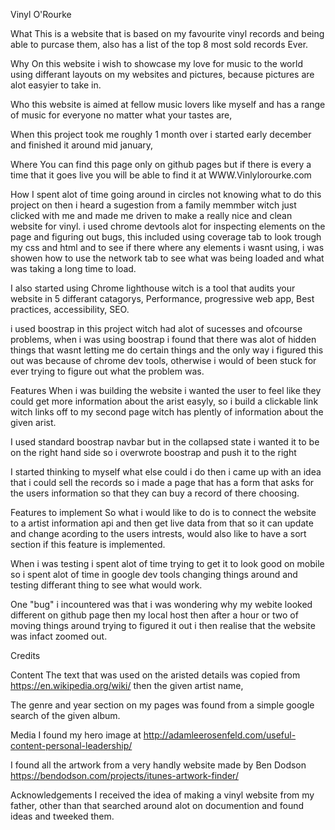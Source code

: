 Vinyl O'Rourke

What
This is a website that is based on my favourite vinyl records and being able to purcase them,
also has a list of the top 8 most sold records Ever.



Why
On this website i wish to showcase my love for music to the world using differant layouts on my websites and pictures,
because pictures are alot easyier to take in.

Who
this website is aimed at fellow music lovers like myself and has a range of music for everyone no matter what your tastes are,

When
this project took me roughly 1 month over i started early december and finished it around mid january,

Where
You can find this page only on github pages but if there is every a time that it goes live you will be able to find it at WWW.Vinlylorourke.com

How
I spent alot of time going around in circles not knowing what to do this project on then i heard a sugestion from a family memmber witch just clicked with me and made me driven to make a really nice and clean website for vinyl.
i used chrome devtools alot for inspecting elements on the page and figuring out bugs,
this included using coverage tab to look trough my css and html and to see if there where any elements i wasnt using,
i was showen how to use the network tab to see what was being loaded and what was taking a long time to load.

I also started using Chrome lighthouse witch is a tool that audits your website in 5 differant catagorys,
Performance, progressive web app, Best practices, accessibility, SEO.

i used boostrap in this project witch had alot of sucesses and ofcourse problems,
when i was using boostrap i found that there was alot of hidden things that wasnt letting me do certain things and the only way i figured this out was because of chrome dev tools,
otherwise i would of been stuck for ever trying to figure out what the problem was.



Features
When i was building the website i wanted the user to feel like they could get more information about the arist easyly,
so i build a clickable link witch links off to my second page witch has plently of information about the given arist.

I used standard boostrap navbar but in the collapsed state i wanted it to be on the right hand side so i overwrote boostrap and push it to the right


I started thinking to myself what else could i do then i came up with an idea that i could sell the records so i made a page that has a form that asks for the users information so that they can buy a record of there choosing.


Features to implement
So what i would like to do is to connect the website to a artist information api and then get live data from that so it can update and change acording to the users intrests,
would also like to have a sort section if this feature is implemented.



When i was testing i spent alot of time trying to get it to look good on mobile so i spent alot of time in google dev tools changing things around and testing differant thing to see what would work.

One "bug" i incountered was that i was wondering why my webite looked different on github page then my local host then after a hour or two of moving things around trying to figured it out i then realise that the website was infact zoomed out.




Credits

Content
The text that was used on the aristed details was copied from https://en.wikipedia.org/wiki/
then the given artist name,

The genre and year section on my pages was found from a simple google search of the given album.


Media
I found my hero image at http://adamleerosenfeld.com/useful-content-personal-leadership/

I found all the artwork from a very handly website made by Ben Dodson https://bendodson.com/projects/itunes-artwork-finder/

Acknowledgements
I received the idea of making a vinyl website from my father, other than that searched around alot on documention and found ideas and tweeked them.

